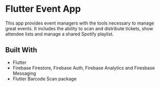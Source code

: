 # Flutter Event App
This app provides event managers with the tools necessary to manage great events. It includes the ability to scan and distribute tickets, show attendee lists and manage a shared Spotify playlist.

## Built With
* Flutter
* Firebase Firestore, Firebase Auth, Firebase Analytics and Firesbase Messaging
* Flutter Barcode Scan package
